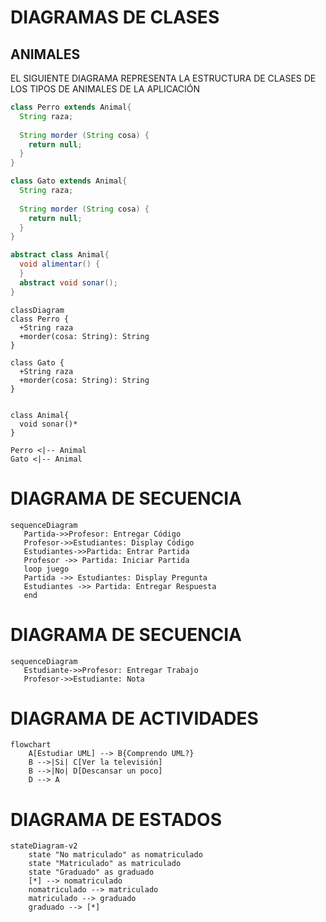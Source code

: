 # DIAGRAMAS DE CLASES

## ANIMALES

EL SIGUIENTE DIAGRAMA REPRESENTA LA ESTRUCTURA DE CLASES DE LOS TIPOS DE ANIMALES DE LA APLICACIÓN

```java
class Perro extends Animal{
  String raza;
  
  String morder (String cosa) {
    return null;
  }
}

class Gato extends Animal{
  String raza;
  
  String morder (String cosa) {
    return null;
  }
}

abstract class Animal{
  void alimentar() {
  }
  abstract void sonar();
}
```

```mermaid
classDiagram
class Perro {
  +String raza
  +morder(cosa: String): String
}

class Gato {
  +String raza
  +morder(cosa: String): String
}


class Animal{
  void sonar()*
}

Perro <|-- Animal
Gato <|-- Animal
```

# DIAGRAMA DE SECUENCIA

```mermaid
sequenceDiagram
   Partida->>Profesor: Entregar Código
   Profesor->>Estudiantes: Display Código
   Estudiantes->>Partida: Entrar Partida
   Profesor ->> Partida: Iniciar Partida
   loop juego
   Partida ->> Estudiantes: Display Pregunta
   Estudiantes ->> Partida: Entregar Respuesta
   end

```

# DIAGRAMA DE SECUENCIA
```mermaid
sequenceDiagram
   Estudiante->>Profesor: Entregar Trabajo
   Profesor->>Estudiante: Nota
```


# DIAGRAMA DE ACTIVIDADES
```mermaid
flowchart
    A[Estudiar UML] --> B{Comprendo UML?}
    B -->|Si| C[Ver la televisión]
    B -->|No| D[Descansar un poco]
    D --> A
```


# DIAGRAMA DE ESTADOS
```mermaid
stateDiagram-v2
    state "No matriculado" as nomatriculado
    state "Matriculado" as matriculado
    state "Graduado" as graduado
    [*] --> nomatriculado
    nomatriculado --> matriculado
    matriculado --> graduado
    graduado --> [*]
```



